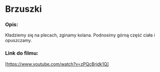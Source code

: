 # Brzuszki

### Opis:
Kładziemy się na plecach, zginamy kolana. Podnosimy górną część ciała i opuszczamy.

### Link do filmu:
[https://www.youtube.com/watch?v=zPQcBrjdk1Q]
